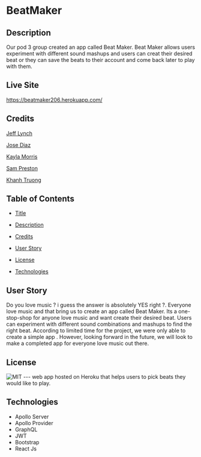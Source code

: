 # BeatMaker

## Description
   Our pod 3 group created an app called Beat Maker. Beat Maker allows users experiment with different sound mashups and users can creat their desired beat or they can save the beats to their account and come back later to play with them. 



## Live Site

https://beatmaker206.herokuapp.com/


## Credits

[Jeff Lynch](https://github.com/kingami34)

[Jose Diaz](https://github.com/hotsoup42)    

[Kayla Morris](https://github.com/KaylaMorris11)

[Sam Preston](https://github.com/spreston4)

[Khanh Truong](https://github.com/leeyoungk)

## Table of Contents 
- [Title](#Title)

- [Description](#Description)

- [Credits](#Credits)

- [User Story](#UserStory)

- [License](#license)

- [Technologies](#Technologies)

## User Story
 Do you love music ? i guess the answer  is absolutely YES right ?. Everyone love music and that bring us to create an app called Beat Maker. Its a one-stop-shop for anyone love music and want create their desired beat. Users can experiment  with different sound combinations and mashups to find the right beat. According to limited time for the project, we were only able to create a simple app . However, looking forward in the future, we will look to make a completed app for everyone love music out there. 





## License

 ![MIT](https://img.shields.io/badge/license-MIT-brightgreen)
--- web app hosted on Heroku that helps users to pick beats they would like to play.



## Technologies
- Apollo Server
- Apollo Provider
- GraphQL
- JWT
- Bootstrap
- React Js


